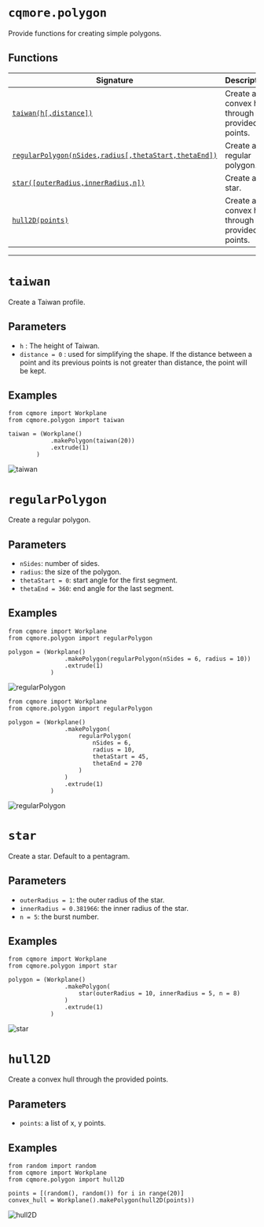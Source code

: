 # `cqmore.polygon`

Provide functions for creating simple polygons.

## Functions

 Signature | Description
--|--
[`taiwan(h[,distance])`](polygon.md#taiwan) | Create a convex hull through the provided points. 
[`regularPolygon(nSides,radius[,thetaStart,thetaEnd])`](polygon.md#regularPolygon) | Create a regular polygon.
[`star([outerRadius,innerRadius,n])`](polygon.md#star) | Create a star.
[`hull2D(points)`](polygon.md#hull2D) | Create a convex hull through the provided points. 

----

# `taiwan`

Create a Taiwan profile.

## Parameters

- `h` : The height of Taiwan.
- `distance = 0` : used for simplifying the shape. If the distance between a point and its previous points is not greater than distance, the point will be kept. 

## Examples 

    from cqmore import Workplane
    from cqmore.polygon import taiwan

    taiwan = (Workplane()
                .makePolygon(taiwan(20))
                .extrude(1)
            )

![taiwan](images/polygon_taiwan.JPG)

# `regularPolygon`

Create a regular polygon.

## Parameters

- `nSides`: number of sides. 
- `radius`: the size of the polygon.
- `thetaStart = 0`: start angle for the first segment.
- `thetaEnd = 360`: end angle for the last segment.

## Examples 

    from cqmore import Workplane
    from cqmore.polygon import regularPolygon

    polygon = (Workplane()
                    .makePolygon(regularPolygon(nSides = 6, radius = 10))
                    .extrude(1)
                )

![regularPolygon](images/polygon_regularPolygon.JPG)


    from cqmore import Workplane
    from cqmore.polygon import regularPolygon

    polygon = (Workplane()
                    .makePolygon(
                        regularPolygon(
                            nSides = 6, 
                            radius = 10, 
                            thetaStart = 45, 
                            thetaEnd = 270
                        )
                    )
                    .extrude(1)
                )       

![regularPolygon](images/polygon_regularPolygon2.JPG)

# `star`

Create a star. Default to a pentagram.

## Parameters

- `outerRadius = 1`: the outer radius of the star. 
- `innerRadius = 0.381966`: the inner radius of the star.
- `n = 5`: the burst number.

## Examples 

    from cqmore import Workplane
    from cqmore.polygon import star

    polygon = (Workplane()
                    .makePolygon(
                        star(outerRadius = 10, innerRadius = 5, n = 8)
                    )
                    .extrude(1)
                )    

![star](images/polygon_star.JPG)

# `hull2D`

Create a convex hull through the provided points.

## Parameters

- `points`: a list of x, y points. 

## Examples     

    from random import random
    from cqmore import Workplane
    from cqmore.polygon import hull2D

    points = [(random(), random()) for i in range(20)]
    convex_hull = Workplane().makePolygon(hull2D(points)) 

![hull2D](images/polygon_hull2D.JPG)

